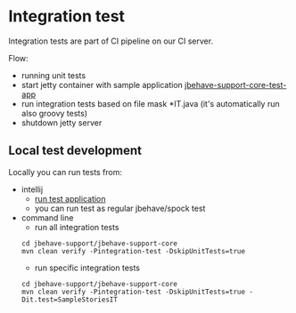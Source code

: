 # Integration test
Integration tests are part of CI pipeline on our CI server.

Flow:
- running unit tests
- start jetty container with sample application [jbehave-support-core-test-app](../../jbehave-support-core-test/README.md)
- run integration tests based on file mask *IT.java (it's automatically run also groovy tests)
- shutdown jetty server

## Local test development
Locally you can run tests from:
- intellij
    - [run test application](../../jbehave-support-core-test/README.md#run-test-application-locally)
    - you can run test as regular jbehave/spock test
- command line
    - run all integration tests
    ```
    cd jbehave-support/jbehave-support-core
    mvn clean verify -Pintegration-test -DskipUnitTests=true
    ```
    - run specific integration tests
    ```
    cd jbehave-support/jbehave-support-core
    mvn clean verify -Pintegration-test -DskipUnitTests=true -Dit.test=SampleStoriesIT
    ```
